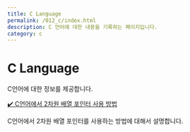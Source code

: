 ```yaml
---
title: C Language
permalink: /012_c/index.html
description: C 언어에 대한 내용을 기록하는 페이지입니다.
category: c
---
```



C Language
===


C언어에 대한 정보를 제공합니다. 


[✔️ C언어에서 2차원 배열 포인터 사용 방법](001-2-dimension-array-pointer.html 'C언어에서 2차원 배열 포인터를 사용하는 방법에 대해서 설명합니다.')


C언어에서 2차원 배열 포인터를 사용하는 방법에 대해서 설명합니다.


